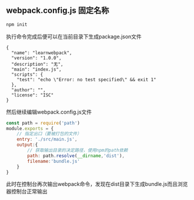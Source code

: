 ## webpack.config.js 固定名称
```node.js
npm init
```
执行命令完成后便可以在当前目录下生成package.json文件
```json5
{
  "name": "learnwebpack",
  "version": "1.0.0",
  "description": "无",
  "main": "index.js",
  "scripts": {
    "test": "echo \"Error: no test specified\" && exit 1"
  },
  "author": "",
  "license": "ISC"
}
```

然后继续编辑webpack.config.js文件
```javascript
const path = require('path')
module.exports = {
    // 指定出口（要被打包的文件）
    entry: './src/main.js',
    output:{
        // 获取输出目录的决定路径，使用npm的path依赖
        path: path.resolve(__dirname,'dist'),
        filename:'bundle.js'
    }
}
```
此时在控制台再次输出webpack命令，发现在dist目录下生成bundle.js而且浏览器控制台正常输出
